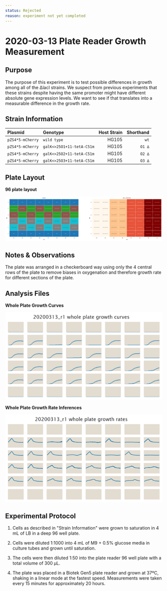 ```yaml
---
status: Rejected
reason: experiment not yet completed
---
```


# 2020-03-13 Plate Reader Growth Measurement

## Purpose
The purpose of this experiment is to test possible differences in growth among
all of the ∆lacI strains. We suspect from previous experiments that these
strains despite having the same promoter might have different absolute gene
expression levels. We want to see if that translates into a measurable
difference in the growth rate.

## Strain Information

| Plasmid | Genotype | Host Strain | Shorthand |
| :------ | :------- | ----------: | --------: |
| `pZS4*5-mCherry`| `wild type` |  HG105 |`wt` |
| `pZS4*5-mCherry`| `galK<>25O1+11-tetA-C51m` |  HG105 |`O1 ∆` |
| `pZS4*5-mCherry`| `galK<>25O2+11-tetA-C51m` |  HG105 |`O2 ∆` |
| `pZS4*5-mCherry`| `galK<>25O3+11-tetA-C51m` |  HG105 |`O3 ∆` |


## Plate Layout

**96 plate layout**

![plate layout](output/plate_layout.png)


## Notes & Observations
The plate was arranged in a checkerboard way using only the 4 central rows of
the plate to remove biases in oxygenation and therefore growth rate for
different sections of the plate.

## Analysis Files

**Whole Plate Growth Curves**

![plate layout](output/growth_plate_summary.png)

**Whole Plate Growth Rate Inferences**

![plate layout](output/growth_rate_summary.png)

## Experimental Protocol

1. Cells as described in "Strain Information" were grown to saturation in 4 mL
   of LB in a deep 96 well plate.

2. Cells were diluted 1:1000 into 4 mL of M9 + 0.5% glucose media in culture
   tubes and grown until saturation.

3. The cells were then diluted 1:50 into the plate reader 96 well plate with a
   total volume of 300 µL.

4. The plate was placed in a Biotek Gen5 plate reader and grown at 37ºC,
   shaking in a linear mode at the fastest speed. Measurements were taken every
   15 minutes for approximately 20 hours.
